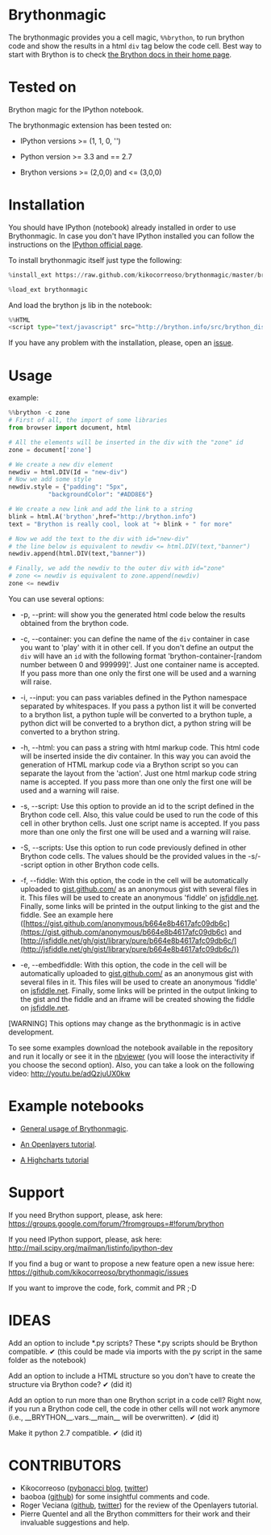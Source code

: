 Brythonmagic
============

The brythonmagic provides you a cell magic, `%%brython`, to run brython code and show the results in a html `div` tag below the code cell. Best way to start with Brython is to check [the Brython docs in their home page](http://brython.info/doc/en/index.html).

Tested on
=========

Brython magic for the IPython notebook.

The brythonmagic extension has been tested on:

* IPython versions >= (1, 1, 0, '')

* Python version >= 3.3 and == 2.7

* Brython versions >= (2,0,0) and <= (3,0,0)

Installation
============

You should have IPython (notebook) already installed in order to use Brythonmagic. In case you don't have IPython installed you can follow the instructions on the [IPython official page](http://ipython.org/install.html).

To install brythonmagic itself just type the following:

```python
%install_ext https://raw.github.com/kikocorreoso/brythonmagic/master/brythonmagic.py
```    

```python
%load_ext brythonmagic
```

And load the brython js lib in the notebook:

```python
%%HTML
<script type="text/javascript" src="http://brython.info/src/brython_dist.js"></script>
```

If you have any problem with the installation, please, open an [issue](https://github.com/kikocorreoso/brythonmagic/issues).

Usage
=====

example:

```python
%%brython -c zone
# First of all, the import of some libraries
from browser import document, html

# All the elements will be inserted in the div with the "zone" id
zone = document['zone']

# We create a new div element
newdiv = html.DIV(Id = "new-div")
# Now we add some style
newdiv.style = {"padding": "5px", 
           "backgroundColor": "#ADD8E6"}

# We create a new link and add the link to a string
blink = html.A('brython',href="http://brython.info")
text = "Brython is really cool, look at "+ blink + " for more"

# Now we add the text to the div with id="new-div"
# the line below is equivalent to newdiv <= html.DIV(text,"banner")
newdiv.append(html.DIV(text,"banner"))

# Finally, we add the newdiv to the outer div with id="zone"
# zone <= newdiv is equivalent to zone.append(newdiv)
zone <= newdiv
```    

You can use several options:

* -p, --print: will show you the generated html code below the results obtained from the brython code.


* -c, --container: you can define the name of the `div` container in case you want to 'play' with it in other cell. If you don't define an output the `div` will have an `id` with the following format 'brython-container-[random number between 0 and 999999]'. Just one container name is accepted. If you pass more than one only the first one will be used and a warning will raise.


* -i, --input: you can pass variables defined in the Python namespace separated by whitespaces. If you pass a python list it will be converted to a brython list, a python tuple will be converted to a brython tuple, a python dict will be converted to a brython dict, a python string will be converted to a brython string.


* -h, --html: you can pass a string with html markup code. This html code will be inserted inside the div container. In this way you can avoid the generation of HTML markup code via a Brython script so you can separate the layout from the 'action'. Just one html markup code string name is accepted. If you pass more than one only the first one will be used and a warning will raise.


* -s, --script: Use this option to provide an id to the script defined in the Brython code cell. Also, this value could be used to run the code of this cell in other brython cells. Just one script name is accepted. If you pass more than one only the first one will be used and a warning will raise.


* -S, --scripts: Use this option to run code previously defined in other Brython code cells. The values should be the provided values in the -s/--script option in other Brython code cells.

* -f, --fiddle: With this option, the code in the cell will be automatically uploaded to [gist.github.com/](https://gist.github.com/) as an anonymous gist with several files in it. This files will be used to create an anonymous 'fiddle' on [jsfiddle.net](http://jsfiddle.net). Finally, some links will be printed in the output linking to the gist and the fiddle. See an example here ([https://gist.github.com/anonymous/b664e8b4617afc09db6c](https://gist.github.com/anonymous/b664e8b4617afc09db6c) and [http://jsfiddle.net/gh/gist/library/pure/b664e8b4617afc09db6c/](http://jsfiddle.net/gh/gist/library/pure/b664e8b4617afc09db6c/))

* -e, --embedfiddle: With this option, the code in the cell will be automatically uploaded to [gist.github.com/](https://gist.github.com/) as an anonymous gist with several files in it. This files will be used to create an anonymous 'fiddle' on [jsfiddle.net](http://jsfiddle.net). Finally, some links will be printed in the output linking to the gist and the fiddle and an iframe will be created showing the fiddle on [jsfiddle.net](http://jsfiddle.net).

[WARNING] This options may change as the brythonmagic is in active development. 

To see some examples download the notebook available in the repository and run it locally or see it in the [nbviewer](http://nbviewer.ipython.org/urls/raw.githubusercontent.com/kikocorreoso/brythonmagic/master/notebooks/Brython%20usage%20in%20the%20IPython%20notebook.ipynb?create=1) (you will loose the interactivity if you choose the second option). Also, you can take a look on the following video: http://youtu.be/adQzjuUX0kw

Example notebooks
=================

* [General usage of Brythonmagic](http://nbviewer.ipython.org/github/kikocorreoso/brythonmagic/blob/master/notebooks/Brython%20usage%20in%20the%20IPython%20notebook.ipynb).

* [An Openlayers tutorial](http://nbviewer.ipython.org/github/kikocorreoso/brythonmagic/blob/master/notebooks/OpenLayers%20(python)%20tutorial.ipynb).

* [A Highcharts tutorial](http://nbviewer.ipython.org/github/kikocorreoso/brythonmagic/blob/master/notebooks/Highcharts%20(python)%20tutorial.ipynb)

Support
=======

If you need Brython support, please, ask here: https://groups.google.com/forum/?fromgroups=#!forum/brython

If you need IPython support, please, ask here: http://mail.scipy.org/mailman/listinfo/ipython-dev

If you find a bug or want to propose a new feature open a new issue here: https://github.com/kikocorreoso/brythonmagic/issues

If you want to improve the code, fork, commit and PR ;·D

IDEAS
=====

Add an option to include *.py scripts? These *.py scripts should be Brython compatible. &#10004; (this could be made via imports with the py script in the same folder as the notebook)

Add an option to include a HTML structure so you don't have to create the structure via Brython code? &#10004; (did it)

Add an option to run more than one Brython script in a code cell? Right now, if you run a Brython code cell, the code in other cells will not work anymore (i.e., \_\_BRYTHON\_\_.vars.\_\_main\_\_ will be overwritten). &#10004;  (did it)

Make it python 2.7 compatible. &#10004;  (did it)

CONTRIBUTORS
============

* Kikocorreoso ([pybonacci blog](http://pybonacci.wordpress.com), [twitter](https://twitter.com/pybonacci))
* baoboa ([github](https://github.com/baoboa)) for some insightful comments and code.
* Roger Veciana ([github](https://github.com/rveciana), [twitter](https://twitter.com/rveciana)) for the review of the Openlayers tutorial.
* Pierre Quentel and all the Brython committers for their work and their invaluable suggestions and help.
